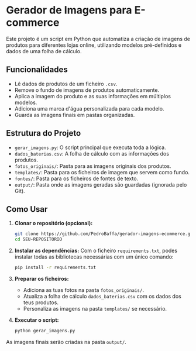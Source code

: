 # Gerador de Imagens para E-commerce

Este projeto é um script em Python que automatiza a criação de imagens de produtos para diferentes lojas online, utilizando modelos pré-definidos e dados de uma folha de cálculo.

## Funcionalidades

- Lê dados de produtos de um ficheiro `.csv`.
- Remove o fundo de imagens de produtos automaticamente.
- Aplica a imagem do produto e as suas informações em múltiplos modelos.
- Adiciona uma marca d'água personalizada para cada modelo.
- Guarda as imagens finais em pastas organizadas.

## Estrutura do Projeto

- `gerar_imagens.py`: O script principal que executa toda a lógica.
- `dados_baterias.csv`: A folha de cálculo com as informações dos produtos.
- `fotos_originais/`: Pasta para as imagens originais dos produtos.
- `templates/`: Pasta para os ficheiros de imagem que servem como fundo.
- `fontes/`: Pasta para os ficheiros de fontes de texto.
- `output/`: Pasta onde as imagens geradas são guardadas (ignorada pelo Git).

## Como Usar

1.  **Clonar o repositório (opcional):**
    ```bash
    git clone https://github.com/PedroBaffa/gerador-imagens-ecommerce.git
    cd SEU-REPOSITORIO
    ```

2.  **Instalar as dependências:**
    Com o ficheiro `requirements.txt`, podes instalar todas as bibliotecas necessárias com um único comando:
    ```bash
    pip install -r requirements.txt
    ```

3.  **Preparar os ficheiros:**
    - Adiciona as tuas fotos na pasta `fotos_originais/`.
    - Atualiza a folha de cálculo `dados_baterias.csv` com os dados dos teus produtos.
    - Personaliza as imagens na pasta `templates/` se necessário.

4.  **Executar o script:**
    ```bash
    python gerar_imagens.py
    ```

As imagens finais serão criadas na pasta `output/`.
